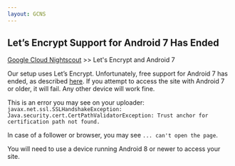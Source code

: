 ```yaml
---
layout: GCNS
---
```


## Let’s Encrypt Support for Android 7 Has Ended
[Google Cloud Nightscout](../GoogleCloud.md) >> Let's Encrypt and Android 7  

Our setup uses Let’s Encrypt. Unfortunately, free support for Android 7 has ended, as described [here](https://community.letsencrypt.org/t/support-for-android-7-and-older-from-oct-2024/216446).  If you attempt to access the site with Android 7 or older, it will fail. Any other device will work fine.  

This is an error you may see on your uploader:  
`javax.net.ssl.SSLHandshakeException: Java.security.cert.CertPathValidatorException: Trust anchor for certification path not found.`  

In case of a follower or browser, you may see `... can't open the page`.  
  
You will need to use a device running Android 8 or newer to access your site.  
  
